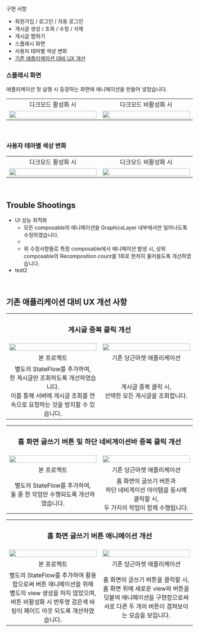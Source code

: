 구현 사항
<ul>
        <li>회원가입 / 로그인 / 자동 로그인</li>
        <li>게시글 생성 / 조회 / 수정 / 삭제</li>
        <li>게시글 찜하기</li>
        <li>스플래시 화면</li>
        <li>사용자 테마별 색상 변화</li>
        <li><a href="https://github.com/jhw010406/carrot-market-clone-frontend?tab=readme-ov-file#%EA%B8%B0%EC%A1%B4-%EC%95%A0%ED%94%8C%EB%A6%AC%EC%BC%80%EC%9D%B4%EC%85%98-%EB%8C%80%EB%B9%84-ux-%EA%B0%9C%EC%84%A0-%EC%82%AC%ED%95%AD">기존 애플리케이션 대비 UX 개선</a></li>
</ul>

### 스플래시 화면
애플리케이션 첫 실행 시 등장하는 화면에 애니메이션을 만들어 넣었습니다.
<table align=center>
        <tr>
                <td width=240 align=center>다크모드 활성화 시</td>
                <td width=240 align=center>다크모드 비활성화 시</td>
        <tr>
                <td align=center><img src="https://github.com/user-attachments/assets/aafc4f4a-63f8-4f85-82b2-bac3330696e2" width=100%></td>
                <td align=center><img src="https://github.com/user-attachments/assets/a8fc12e7-250c-4cd8-bc74-2e8b17ce4566" width=100%></td>
        </tr>
</table>
<br>


### 사용자 테마별 색상 변화
<table align=center>
        <tr>
                <td width=240 align=center>다크모드 활성화 시</td>
                <td width=240 align=center>다크모드 비활성화 시</td>
        <tr>
                <td align=center><img src="https://github.com/user-attachments/assets/ce7957dc-d827-4b38-a18d-7c07ed0600aa" width=100%></td>
                <td align=center><img src="https://github.com/user-attachments/assets/0be60050-c109-4eae-b2be-14ddebdb9a26" width=100%></td>
        </tr>
</table>
<br>

## Trouble Shootings
<ul>
        <li>UI 성능 최적화
                <ul>
                        <li>모든 composable의 애니메이션을 GraphicsLayer 내부에서만 일어나도록 수정하였습니다.</li>
                        <li></li>
                        <li>위 수정사항들로 특정 composable에서 애니메이션 발생 시, 상위 composable의 Recomposition count를 1회로 현저히 줄어들도록 개선하였습니다.</li>
                </ul>
        </li>
        <li>test2</li>
</ul>
<br>

## 기존 애플리케이션 대비 UX 개선 사항

<table>
        <tr>
          <td colspan="2" align=center><h3>게시글 중복 클릭 개선</h3></td>
        </tr>
        <tr>
          <td width="50%" align=center><image src="https://github.com/user-attachments/assets/89aa024b-fada-4355-ad68-4efc7796de3d" width="100%"></image></td>
          <td width="50%" align=center><image src="https://github.com/user-attachments/assets/0f50e995-87ee-417d-9e41-d08755e9b03a" width="100%"></image></td>
        </tr>
        <tr>
          <td align=center>본 프로젝트</td>
          <td align=center>기존 당근마켓 애플리케이션</td>
        </tr>
        <tr>
          <td align=center>별도의 StateFlow를 추가하여,<br>한 게시글만 조회하도록 개선하였습니다.<br>이를 통해 서버에 게시글 조회를 연속으로 요청하는 것을 방지할 수 있습니다.</td>
          <td align=center>게시글 중복 클릭 시,<br>선택한 모든 게시글을 조회합니다.</td>
        </tr>
</table>

<table>
        <tr>
          <td colspan="2", align=center><h3>홈 화면 글쓰기 버튼 및 하단 네비게이션바 중복 클릭 개선</h3></td>
        </tr>
        <tr>
          <td width="50%" align=center><image src="https://github.com/user-attachments/assets/2220a149-b9fb-4095-8d19-ec9499e5f3da" width="100%"></image></td>
          <td width="50%" align=center><image src="https://github.com/user-attachments/assets/7f7482a4-70a9-4973-8ddb-cd6794bac40d" width="100%"></image></td>
        </tr>
        <tr>
          <td align=center>본 프로젝트</td>
          <td align=center>기존 당근마켓 애플리케이션</td>
        </tr>
        <tr>
          <td align=center>별도의 StateFlow를 추가하여,<br>둘 중 한 작업만 수행되도록 개선하였습니다.</td>
          <td align=center>홈 화면의 글쓰기 버튼과<br>하단 네비게이션 아이템을 동시에 클릭할 시,<br>두 가지의 작업이 함께 수행됩니다.</td>
        </tr>
      </table>

<table>
        <tr>
          <td colspan="2", align=center><h3>홈 화면 글쓰기 버튼 애니메이션 개선</h3></td>
        </tr>
        <tr>
          <td width=50% align=center><image src="https://github.com/user-attachments/assets/8f6bc67c-7dd2-4ab0-8bc1-4b92fd1062a9" width="100%"></image></td>
          <td width=50% align=center><image src="https://github.com/user-attachments/assets/b73d146a-1d02-429b-9aff-45c4c4d95fde" width="100%"></image></td>
        </tr>
        <tr>
          <td align=center>본 프로젝트</td>
          <td align=center>기존 당근마켓 애플리케이션</td>
        </tr>
        <tr>
          <td align=center>별도의 StateFlow를 추가하여 활용함으로써 버튼 애니메이션을 위해 별도의 view 생성을 하지 않았으며,<br>버튼 비활성화 시 반투명 검은색 바탕이 페이드 아웃 되도록 개선하였습니다.</td>
          <td align=center>홈 화면의 글쓰기 버튼을 클릭할 시,<br>홈 화면 위에 새로운 view와 버튼을 덧붙여 애니메이션을 구현함으로써<br>서로 다른 두 개의 버튼이 겹쳐보이는 모습을 보입니다.</td>
        </tr>
</table>
